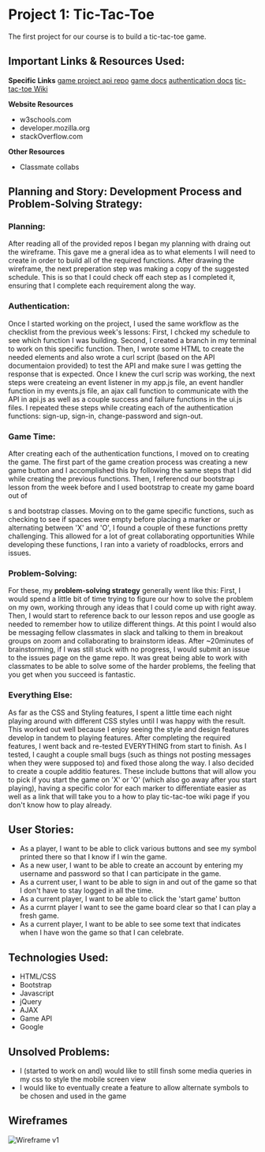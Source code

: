 # Project 1: Tic-Tac-Toe

The first project for our course is to build a tic-tac-toe game.

## Important Links & Resources Used:

**Specific Links**
[game project api repo](https://git.generalassemb.ly/mgubernick/game-project-api)
[game docs](https://git.generalassemb.ly/mgubernick/game-project-api/blob/master/docs/game.md#update-request-body)
[authentication docs](https://git.generalassemb.ly/mgubernick/game-project-api/blob/master/docs/user.md)
[tic-tac-toe Wiki](https://en.wikipedia.org/wiki/Tic-tac-toe)

**Website Resources**
- w3schools.com
- developer.mozilla.org
- stackOverflow.com

**Other Resources**
- Classmate collabs


## Planning and Story: Development Process and Problem-Solving Strategy:

### Planning:
After reading all of the provided repos I began my planning with draing out the wireframe.  This gave me a gneral idea as to what elements I will need to create in order to build all of the required functions. After drawing the wireframe, the next preperation step was making a copy of the suggested schedule. This is so that I could check off each step as I completed it, ensuring that I complete each requirement along the way.

### Authentication:
Once I started working on the project, I used the same workflow as the checklist from the previous week's lessons: First, I chcked my schedule to see which function I was building. Second, I created a branch in my terminal to work on this specific function. Then, I wrote some HTML to create the needed elements and also wrote a curl script (based on the API documentaion provided) to test the API and make sure I was getting the response that is expected. Once I knew the curl scrip was working, the next steps were createing an event listener in my app.js file, an event handler function in my events.js file, an ajax call function to communicate with the API in api.js as well as a couple success and failure functions in the ui.js files.
I repeated these steps while creating each of the authentication functions: sign-up, sign-in, change-password and sign-out.

### Game Time:
After creating each of the authentication functions, I moved on to creating the game.  The first part of the game creation process was creating a new game button and I accomplished this by following the same steps that I did while creating the previous functions.  Then, I referencd our bootstrap lesson from the week before and I used bootstrap to create my game board out of <div>s and bootstrap classes.
Moving on to the game specific functions, such as checking to see if spaces were empty before placing a marker or alternating between 'X' and 'O', I found a couple of these functions pretty challenging.  This allowed for a lot of great collaborating opportunities   While developing these functions, I ran into a variety of roadblocks, errors and issues.

### Problem-Solving:
For these, my **problem-solving strategy** generally went like this: First, I would spend a little bit of time trying to figure our how to solve the problem on my own, working through any ideas that I could come up with right away.  Then, I would start to reference back to our lesson repos and use google as needed to remember how to utilize different things.  At this point I would also be messaging fellow classmates in slack and talking to them in breakout groups on zoom and collaborating to brainstorm ideas.  After ~20minutes of brainstorming, if I was still stuck with no progress, I would submit an issue to the issues page on the game repo.  It was great being able to work with classmates to be able to solve some of the harder problems, the feeling that you get when you succeed is fantastic.

### Everything Else:
As far as the CSS and Styling features, I spent a little time each night playing around with different CSS styles until I was happy with the result.  This worked out well because I enjoy seeing the style and design features develop in tandem to playing features. After completing the required features, I went back and re-tested EVERYTHING from start to finish. As I tested, I caught a couple small bugs (such as things not posting messages when they were supposed to) and fixed those along the way. I also decided to create a couple additio features.  These include buttons that will allow you to pick if you start the game on 'X' or 'O' (which also go away after you start playing), having a specific color for each marker to differentiate easier as well as a link that will take you to a how to play tic-tac-toe wiki page if you don't know how to play already.


## User Stories:
- As a player, I want to be able to click various buttons and see my symbol printed there so that I know if I win the game.
- As a new user, I want to be able to create an account by entering my username and password so that I can participate in the game.
- As a current user, I want to be able to sign in and out of the game so that I don't have to stay logged in all the time.
- As a current player, I want to be able to click the 'start game' button
- As a currnt player I want to see the game board clear so that I can play a fresh game.
- As a current player, I want to be able to see some text that indicates when I have won the game so that I can celebrate.

## Technologies Used:
- HTML/CSS
- Bootstrap
- Javascript
- jQuery
- AJAX
- Game API
- Google

## Unsolved Problems:
- I (started to work on and) would like to still finsh some media queries in my css to style the mobile screen view
- I would like to eventually create a feature to allow alternate symbols to be chosen and used in the game

## Wireframes
![Wireframe v1](https://i.imgur.com/ohWp7pM.jpg "Wireframe_v1")
